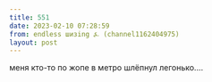 ```yaml
---
title: 551
date: 2023-02-10 07:28:59
from: endless шизing ⍼ (channel1162404975)
layout: post
---
```


меня кто-то по жопе в метро шлёпнул легонько....
